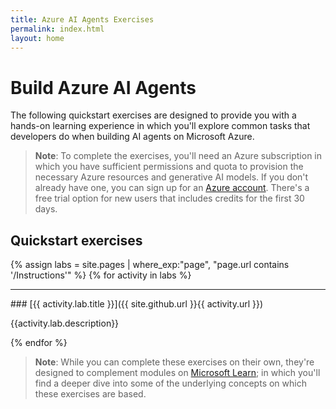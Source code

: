 ```yaml
---
title: Azure AI Agents Exercises
permalink: index.html
layout: home
---
```


# Build Azure AI Agents

The following quickstart exercises are designed to provide you with a hands-on learning experience in which you'll explore common tasks that developers do when building AI agents on Microsoft Azure.

> **Note**: To complete the exercises, you'll need an Azure subscription in which you have sufficient permissions and quota to provision the necessary Azure resources and generative AI models. If you don't already have one, you can sign up for an [Azure account](https://azure.microsoft.com/free). There's a free trial option for new users that includes credits for the first 30 days.

## Quickstart exercises

{% assign labs = site.pages | where_exp:"page", "page.url contains '/Instructions'" %}
{% for activity in labs  %}
<hr>
### [{{ activity.lab.title }}]({{ site.github.url }}{{ activity.url }})

{{activity.lab.description}}

{% endfor %}

> **Note**: While you can complete these exercises on their own, they're designed to complement modules on [Microsoft Learn](https://learn.microsoft.com/training/paths/create-custom-copilots-ai-studio/); in which you'll find a deeper dive into some of the underlying concepts on which these exercises are based.